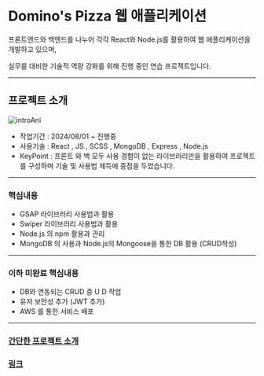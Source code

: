 # Domino's Pizza 웹 애플리케이션 

프론트엔드와 백엔드를 나누어 각각 React와 Node.js를 활용하여 웹 애플리케이션을 개발하고 있으며, 

실무를 대비한 기술적 역량 강화를 위해 진행 중인 연습 프로젝트입니다.

---
## 프로젝트 소개
![introAni](https://github.com/user-attachments/assets/0ed26017-befb-4793-96cc-050cec211133)

 - 작업기간 : 2024/08/01 ~ 진행중
 - 사용기술 : React , JS , SCSS , MongoDB , Express , Node.js
 - KeyPoint : 프론트 와 백 모두 사용 경험이 없는 라이브러리만을 활용하여 프로젝트를 구성하며 기술 및 사용법 체득에 중점을 두었습니다.

---
### 핵심내용

 - GSAP 라이브러리 사용법과 활용
 - Swiper 라이브러리 사용법과 활용
 - Node.js 의 npm 활용과 관리
 - MongoDB 의 사용과 Node.js의 Mongoose을 통한 DB 활용 (CRUD작성)

 ---
 ### 이하 미완료 핵심내용
 - DB와 연동되는 CRUD 중 U D 작업
 - 유저 보안성 추가 (JWT 추가)
 - AWS 를 통한 서비스 배포

---
### [간단한 프로젝트 소개](https://victorious-answer-c55.notion.site/483d6006b2c84f45b65e58bfc6e51aff)
### <a href="https://victorious-answer-c55.notion.site/483d6006b2c84f45b65e58bfc6e51aff" target="_blank">링크</a>

